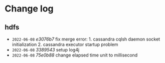 # Change log


## hdfs
+ `2022-06-08` *e3076b7* fix merge error: 1. cassandra cqlsh daemon socket initialization 2. cassandra executor startup problem
+ `2022-06-08` *3389543* setup log4j
+ `2022-06-08` *75e0b88* change elapsed time unit to millisecond
